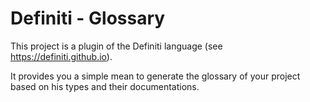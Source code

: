 # Definiti - Glossary

This project is a plugin of the Definiti language (see https://definiti.github.io).

It provides you a simple mean to generate the glossary of your project
based on his types and their documentations.